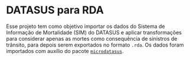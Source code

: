 # DATASUS para RDA

Esse projeto tem como objetivo importar os dados do Sistema de Informação de Mortalidade (SIM) do DATASUS e aplicar transformações para considerar apenas as mortes como consequência de sinistros de trânsito, para depois serem exportados no formato `.rda`. Os dados foram importados com auxílio do pacote [`microdatasus`](https://github.com/rfsaldanha/).
